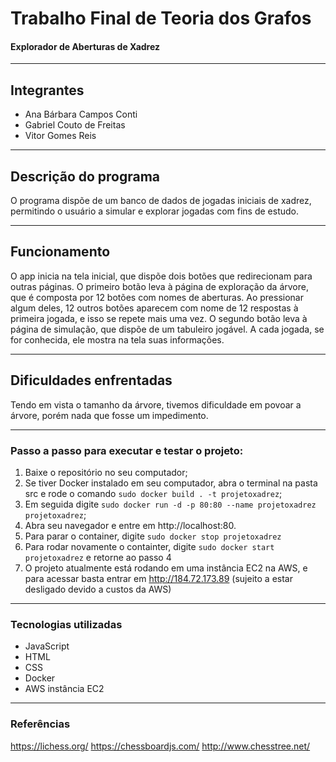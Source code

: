# Trabalho Final de Teoria dos Grafos

#### Explorador de Aberturas de Xadrez
***
## Integrantes
* Ana Bárbara Campos Conti
* Gabriel Couto de Freitas
* Vitor Gomes Reis

***

## Descrição do programa
O programa dispõe de um banco de dados de jogadas iniciais de xadrez, permitindo o usuário a simular e explorar jogadas com fins de estudo.

***
## Funcionamento
O app inicia na tela inicial, que dispõe dois botões que redirecionam para outras páginas. 
O primeiro botão leva à página de exploração da árvore, que é composta por 12 botões com nomes de aberturas. Ao pressionar algum deles, 12 outros botões aparecem com nome de 12 respostas à primeira jogada, e isso se repete mais uma vez.
O segundo botão leva à página de simulação, que dispõe de um tabuleiro jogável. A cada jogada, se for conhecida, ele mostra na tela suas informações.

***
## Dificuldades enfrentadas
Tendo em vista o tamanho da árvore, tivemos dificuldade em povoar a árvore, porém nada que fosse um impedimento.

***
### Passo a passo para executar e testar o projeto:

1. Baixe o repositório no seu computador;
2. Se tiver Docker instalado em seu computador, abra o terminal na pasta src e rode o comando ```sudo docker build . -t projetoxadrez```;
3. Em seguida digite ```sudo docker run -d -p 80:80 --name projetoxadrez projetoxadrez```;
4. Abra seu navegador e entre em http://localhost:80.
5. Para parar o container, digite ```sudo docker stop projetoxadrez```
6. Para rodar novamente o containter, digite ```sudo docker start projetoxadrez``` e retorne ao passo 4
7. O projeto atualmente está rodando em uma instância EC2 na AWS, e para acessar basta entrar em http://184.72.173.89 (sujeito a estar desligado devido a custos da AWS)

***
### Tecnologias utilizadas
- JavaScript
- HTML
- CSS
- Docker
- AWS instância EC2
***
### Referências
https://lichess.org/
https://chessboardjs.com/
http://www.chesstree.net/
